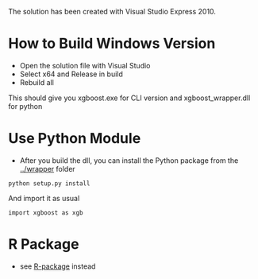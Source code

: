 The solution has been created with Visual Studio Express 2010.

How to Build Windows Version
=====
* Open the solution file with Visual Studio
* Select x64 and Release in build
* Rebuild all

This should give you xgboost.exe for CLI version and xgboost_wrapper.dll for python

Use Python Module
=====
* After you build the dll, you can install the Python package from the [../wrapper](../wrapper) folder

```
python setup.py install
```

And import it as usual

```
import xgboost as xgb
```

R Package
====
* see [R-package](../R-package) instead
